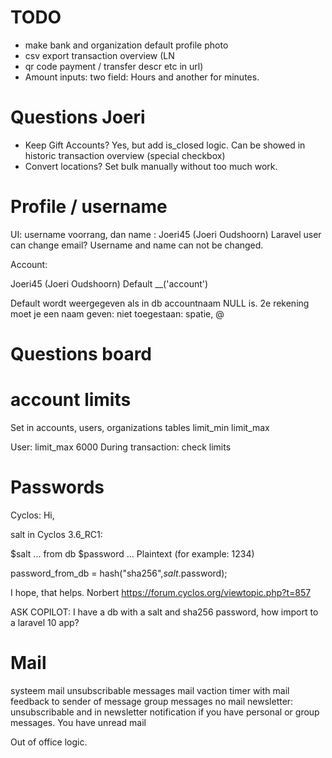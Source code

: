 # TODO

- make bank and organization default profile photo 
- csv export transaction overview (LN
- qr code payment / transfer descr etc in url)
- Amount inputs: two field: Hours and another for minutes.

# Questions  Joeri
- Keep Gift Accounts? Yes, but add is_closed logic. Can be showed in historic transaction overview (special checkbox)
- Convert locations? Set bulk manually without too much work.


# Profile / username
UI: username voorrang, dan name : Joeri45 (Joeri Oudshoorn)
Laravel user can change email? Username and name can not be changed.



Account:

Joeri45 (Joeri Oudshoorn)
    Default __('account')   

Default wordt weergegeven als in db accountnaam NULL is.
2e rekening moet je een naam geven: niet toegestaan: spatie, @   

# Questions board



# account limits

Set in accounts, users, organizations tables
limit_min limit_max


User: limit_max 6000
During transaction: check limits

 




# Passwords
Cyclos:
Hi,

salt in Cyclos 3.6_RC1:

$salt ... from db
$password ... Plaintext (for example: 1234)

password_from_db = hash("sha256",$salt.$password);


I hope, that helps.
Norbert
https://forum.cyclos.org/viewtopic.php?t=857


ASK COPILOT:
I have a db with a salt and sha256 password, how import to a laravel 10 app?





# Mail

systeem mail unsubscribable
messages mail vaction timer with mail feedback to sender of message
group messages no mail
newsletter: unsubscribable  and in newsletter notification if you  have personal or group messages. You have unread mail

Out of office logic. 


